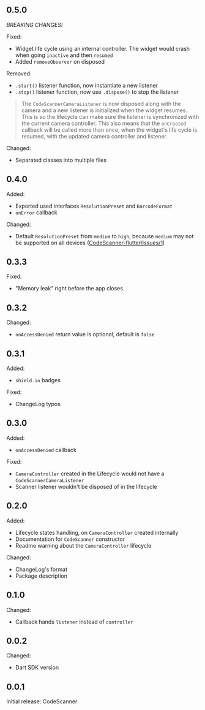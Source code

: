 ## 0.5.0

*BREAKING CHANGES!*

Fixed:
* Widget life cycle using an internal controller.
  The widget would crash when going `inactive` and then `resumed`
* Added `removeObserver` on disposed

Removed:
* `.start()` listener function, now instantiate a new listener
* `.stop()` listener function, now use `.dispose()` to stop the listener

> The `CodeScannerCameraListener` is now disposed along with the camera and a new listener is initialized when the widget resumes. This is so the lifecycle can make sure the listener is synchronized with the current camera controller. This also means that the `onCreated` callback will be called more than once, when the widget's life cycle is resumed, with the updated camera controller and listener.

Changed:
* Separated classes into multiple files

## 0.4.0

Added:
* Exported used interfaces `ResolutionPreset` and `BarcodeFormat`
* `onError` callback

Changed:
* Default `ResolutionPreset` from `medium` to `high`, because `medium` may not be supported on all devices ([CodeScanner-flutter/issues/1](https://github.com/DrafaKiller/CodeScanner-flutter/issues/1))

## 0.3.3

Fixed:
* "Memory leak" right before the app closes

## 0.3.2

Changed:
* `onAccessDenied` return value is optional, default is `false`

## 0.3.1

Added:
* `shield.io` badges

Fixed:
* ChangeLog typos

## 0.3.0

Added:
* `onAccessDenied` callback

Fixed:
* `CameraController` created in the Lifecycle would not have a `CodeScannerCameraListener`
* Scanner listener wouldn't be disposed of in the lifecycle


## 0.2.0

Added:
* Lifecycle states handling, on `CameraController` created internally
* Documentation for `CodeScanner` constructor
* Readme warning about the `CameraController` lifecycle

Changed:
* ChangeLog's format
* Package description

## 0.1.0

Changed:
* Callback hands `listener` instead of `controller`

## 0.0.2

Changed:
* Dart SDK version

## 0.0.1

Initial release: CodeScanner
